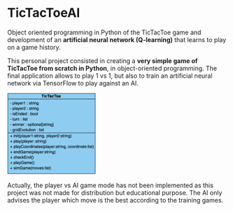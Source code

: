 # TicTacToeAI
Object oriented programming in Python of the TicTacToe game and development of an <b>artificial neural network (Q-learning)</b> that learns to play on a game history.

This personal project consisted in creating a <b>very simple game of TicTacToe from scratch in Python</b>, in object-oriented programming. The final application allows to play 1 vs 1, but also to train an artificial neural network via TensorFlow to play against an AI. 

<img src="https://github.com/vkhamesi/TicTacToeAI/blob/main/diagram.png" width="40%">

Actually, the player vs AI game mode has not been implemented as this project was not made for distribution but educational purpose. The AI only advises the player which move is the best according to the training games.
